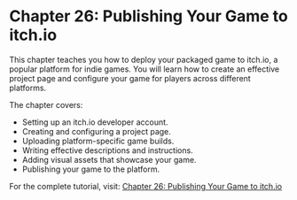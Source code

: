 # Chapter 26: Publishing Your Game to itch.io

This chapter teaches you how to deploy your packaged game to itch.io, a popular platform for indie games. You will learn how to create an effective project page and configure your game for players across different platforms.

The chapter covers:

- Setting up an itch.io developer account.
- Creating and configuring a project page.
- Uploading platform-specific game builds.
- Writing effective descriptions and instructions.
- Adding visual assets that showcase your game.
- Publishing your game to the platform.

For the complete tutorial, visit: [Chapter 26: Publishing Your Game to itch.io](https://docs.monogame.net/articles/tutorials/building_2d_games/26_publish_to_itch/)
